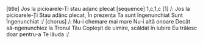 [title] Jos la picioarele-Ti stau adanc plecat
[sequence] 1,c,1,c
[1]
/: Jos la picioarele-Ți
Stau adânc plecat,
În prezența Ta sunt îngenunchiat
Sunt îngenunchiat :/
[chorus]
/: Nu-i chemare mai mare
Nu-i altă onoare
Decât să-ngenunchiez la Tronul Tău
Copleșit de uimire, scăldat în iubire
Eu trăiesc doar pentru-a Te lăuda :/

